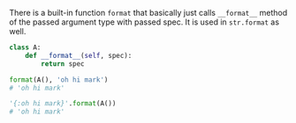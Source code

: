 There is a built-in function `format` that basically just calls `__format__` method of the passed argument type with passed spec. It is used in `str.format` as well.

```python
class A:
    def __format__(self, spec):
        return spec

format(A(), 'oh hi mark')
# 'oh hi mark'

'{:oh hi mark}'.format(A())
# 'oh hi mark'
```
